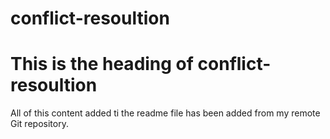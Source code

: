 # conflict-resoultion

# This is the heading of conflict-resoultion 

All of this content added ti the readme file has been added from my remote Git repository. 
